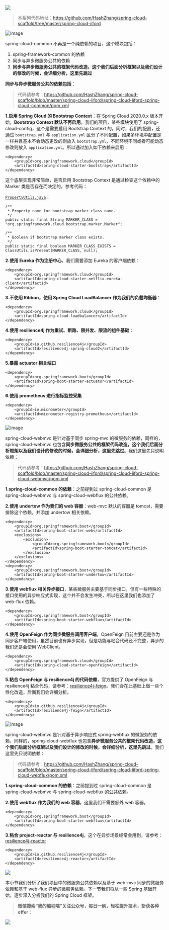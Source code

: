 ![](https://zhxhash-blog.oss-cn-beijing.aliyuncs.com/Spring%20Cloud%20%E5%8D%87%E7%BA%A7%E4%B9%8B%E8%B7%AF/2020.x/Spring%20Cloud%20%E5%8D%87%E7%BA%A7%E4%B9%8B%E8%B7%AF%20Logo.jpg)

> 本系列代码地址：https://github.com/HashZhang/spring-cloud-scaffold/tree/master/spring-cloud-iiford

![image](https://zhxhash-blog.oss-cn-beijing.aliyuncs.com/Spring%20Cloud%20%E5%8D%87%E7%BA%A7%E4%B9%8B%E8%B7%AF/2020.x/6-01.%20spring-cloud-common%20%E4%BE%9D%E8%B5%96%E4%B8%8E%E5%8A%9F%E8%83%BD%E8%AF%B4%E6%98%8E.jpg)

spring-cloud-common 不再是一个纯依赖的项目，这个模块包括：

1. spring-framework-common 的依赖
2. 同步与异步微服务公共的依赖
3. **同步与异步微服务公共的框架代码改造，这个我们后面分析框架以及我们设计的修改的时候，会详细分析，这里先跳过**

**同步与异步微服务公共的依赖包括**：

> 代码请参考：https://github.com/HashZhang/spring-cloud-scaffold/blob/master/spring-cloud-iiford/spring-cloud-iiford-spring-cloud-common/pom.xml

**1.启用 Spring Cloud 的 Bootstrap Context**：在 Spring Cloud 2020.0.x 版本开始，**Bootstrap Context 默认不再启用**。我们的项目，某些模块使用了 spring-cloud-config，这个是需要启用 Bootstrap Context 的。同时，我们的配置，还通过 `bootstrap.yml` 与 `application.yml` 区分了不同配置，如果多环境中配置是一样并且基本不会动态更改的则放入 `bootstrap.yml`，不同环境不同或者可能动态修改则放入 `application.yml`。所以通过加入如下依赖来启用：
```
<dependency>
    <groupId>org.springframework.cloud</groupId>
    <artifactId>spring-cloud-starter-bootstrap</artifactId>
</dependency>
```
这个底层实现非常简单，是否启用 Bootstrap Context 是通过检查这个依赖中的 Marker 类是否存在而决定的。参考代码：

[`PropertyUtils.java`](https://github.com/spring-cloud/spring-cloud-commons/blob/v3.0.3/spring-cloud-context/src/main/java/org/springframework/cloud/util/PropertyUtils.java)：

```
/**
 * Property name for bootstrap marker class name.
 */
public static final String MARKER_CLASS = "org.springframework.cloud.bootstrap.marker.Marker";

/**
 * Boolean if bootstrap marker class exists.
 */
public static final boolean MARKER_CLASS_EXISTS = ClassUtils.isPresent(MARKER_CLASS, null);
```

**2.使用 Eureka 作为注册中心**，我们需要添加 Eureka 的客户端依赖：
```
<dependency>
    <groupId>org.springframework.cloud</groupId>
    <artifactId>spring-cloud-starter-netflix-eureka-client</artifactId>
</dependency>
```

**3.不使用 Ribbon，使用 Spring Cloud LoadBalancer 作为我们的负载均衡器**：
```
<dependency>
    <groupId>org.springframework.cloud</groupId>
    <artifactId>spring-cloud-loadbalancer</artifactId>
</dependency>
```

**4.使用 resilience4j 作为重试、断路、限并发、限流的组件基础**：
```
<dependency>
    <groupId>io.github.resilience4j</groupId>
    <artifactId>resilience4j-spring-cloud2</artifactId>
</dependency>
```

**5.暴露 actuator 相关端口**
```
<dependency>
    <groupId>org.springframework.boot</groupId>
    <artifactId>spring-boot-starter-actuator</artifactId>
</dependency>
```

**6.使用 prometheus 进行指标监控采集**
```
<dependency>
    <groupId>io.micrometer</groupId>
    <artifactId>micrometer-registry-prometheus</artifactId>
</dependency>
```

![image](https://zhxhash-blog.oss-cn-beijing.aliyuncs.com/Spring%20Cloud%20%E5%8D%87%E7%BA%A7%E4%B9%8B%E8%B7%AF/2020.x/6-02.%20spring-cloud-webmvc%20%E4%BE%9D%E8%B5%96%E4%B8%8E%E5%8A%9F%E8%83%BD%E8%AF%B4%E6%98%8E.jpg)

spring-cloud-webmvc 是针对基于同步 spring-mvc 的微服务的依赖，同样的，spring-cloud-webmvc 也包含**同步微服务公共的框架代码改造，这个我们后面分析框架以及我们设计的修改的时候，会详细分析，这里先跳过**。我们这里先只说明依赖：

> 代码请参考：https://github.com/HashZhang/spring-cloud-scaffold/blob/master/spring-cloud-iiford/spring-cloud-iiford-spring-cloud-webmvc/pom.xml

**1.spring-cloud-common 的依赖**：之前提到过 spring-cloud-common 是 spring-cloud-webmvc 与 spring-cloud-webflux 的公共依赖。

**2.使用 undertow 作为我们的 web 容器**：web-mvc 默认的容器是 tomcat，需要排除这个依赖，并添加 undertow 相关依赖。

```
<dependency>
    <groupId>org.springframework.boot</groupId>
    <artifactId>spring-boot-starter-web</artifactId>
    <exclusions>
        <exclusion>
            <groupId>org.springframework.boot</groupId>
            <artifactId>spring-boot-starter-tomcat</artifactId>
        </exclusion>
    </exclusions>
</dependency>
<dependency>
    <groupId>org.springframework.boot</groupId>
    <artifactId>spring-boot-starter-undertow</artifactId>
</dependency>
```

**3.使用 webflux 相关异步接口**，某些微服务主要基于同步接口，但有一些特殊的接口使用的异步响应式实现，这个并不会发生冲突，所以在这里我们也添加了 web-flux 依赖。
```
<dependency>
    <groupId>org.springframework.boot</groupId>
    <artifactId>spring-boot-starter-webflux</artifactId>
</dependency>
```

**4.使用 OpenFeign 作为同步微服务调用客户端**，OpenFeign 目前主要还是作为同步客户端使用，虽然目前也有异步实现，但是功能与粘合代码还不完整，异步的我们还是会使用 WebClient。
```
<dependency>
    <groupId>org.springframework.cloud</groupId>
    <artifactId>spring-cloud-starter-openfeign</artifactId>
</dependency>
```

**5.粘合 OpenFeign 与 resilience4j 的代码依赖**，官方提供了 OpenFeign 与 resilience4j 粘合代码，请参考：[resilience4j-feign](https://resilience4j.readme.io/docs/feign)。我们会在此基础上做一些个性化改造，后面我们会详细分析。
```
<dependency>
    <groupId>io.github.resilience4j</groupId>
    <artifactId>resilience4j-feign</artifactId>
</dependency>
```

![image](https://zhxhash-blog.oss-cn-beijing.aliyuncs.com/Spring%20Cloud%20%E5%8D%87%E7%BA%A7%E4%B9%8B%E8%B7%AF/2020.x/6-03.%20spring-cloud-webflux%20%E4%BE%9D%E8%B5%96%E4%B8%8E%E5%8A%9F%E8%83%BD%E8%AF%B4%E6%98%8E.jpg)

spring-cloud-webmvc 是针对基于异步响应式 spring-webflux 的微服务的依赖，同样的，spring-cloud-webflux 也包含**异步微服务公共的框架代码改造，这个我们后面分析框架以及我们设计的修改的时候，会详细分析，这里先跳过**。我们这里先只说明依赖：

> 代码请参考：https://github.com/HashZhang/spring-cloud-scaffold/blob/master/spring-cloud-iiford/spring-cloud-iiford-spring-cloud-webflux/pom.xml

**1.spring-cloud-common 的依赖**：之前提到过 spring-cloud-common 是 spring-cloud-webmvc 与 spring-cloud-webflux 的公共依赖。

**2.使用 webflux 作为我们的 web 容器**，这里我们不需要额外 web 容器。
```
<dependency>
    <groupId>org.springframework.boot</groupId>
    <artifactId>spring-boot-starter-webflux</artifactId>
</dependency>
```
**3.粘合 project-reactor 与 resilience4j**，这个在异步场景经常会用到，请参考：[resilience4j-reactor](https://resilience4j.readme.io/docs/examples-1)
```
<dependency>
    <groupId>io.github.resilience4j</groupId>
    <artifactId>resilience4j-reactor</artifactId>
</dependency>
```

![](https://zhxhash-blog.oss-cn-beijing.aliyuncs.com/Spring%20Cloud%20%E5%8D%87%E7%BA%A7%E4%B9%8B%E8%B7%AF/2020.x/%E6%80%BB%E7%BB%93%E4%B8%8E%E5%90%8E%E7%BB%AD.png)

本小节我们分析了我们项目中的微服务公共依赖以及基于 web-mvc 同步的微服务依赖和基于 web-flux 异步的微服务依赖。下一节我们将从一些 Spring 基础开始，逐步深入分析我们的 Spring Cloud 框架。

> **微信搜索“我的编程喵”关注公众号，每日一刷，轻松提升技术，斩获各种offer**：

![](https://zhxhash-blog.oss-cn-beijing.aliyuncs.com/%E5%85%AC%E4%BC%97%E5%8F%B7QR.gif)